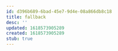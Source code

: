 ```yaml
---
id: d396b689-6bad-45e7-9d4e-08a866db8c18
title: fallback
desc: ''
updated: 1618573905289
created: 1618573905289
stub: true
---
```


